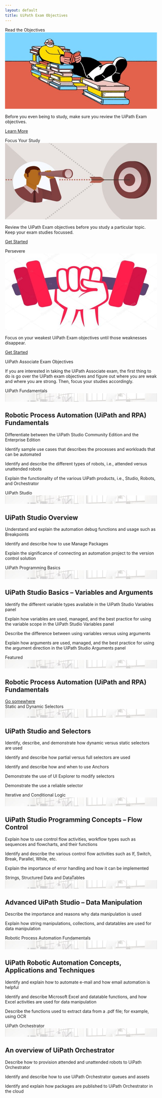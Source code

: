 ```yaml
---
layout: default
title: UiPath Exam Objectives
---
```

<div class="row">
  <div class=" col-6 col-xs-6 col-sm-6 col-md-4 col-lg-4 col-xl-4 mb-2  d-flex align-items-stretch">
    <div class="card" >
      <div class="card-header">Read the Objectives</div>
      <img src="/assets/read.jpg" class="card-img-top" alt="uipath certification">
      <div class="card-body d-flex flex-column">
        <p class="card-text">Before you even being to study, make sure you review the UiPath Exam objectives.</p>
        <p class="text-center mt-auto"><a href="#uipath-cert-prep" class="text-center  btn btn-outline-primary btn-sm">Learn More</a></p>
      </div>
    </div>
  </div>
  <div class=" col-6 col-xs-6 col-sm-6 col-md-4 col-lg-4 col-xl-4 mb-2  d-flex align-items-stretch">
    <div class="card" >
      <div class="card-header">Focus Your Study</div>
      <img src="/assets/focus.jpg" class="card-img-top" alt="uipath certification">
      <div class="card-body d-flex flex-column">
        <p class="card-text">Review the UiPath Exam objectives before you study a particular topic. Keep your exam studies focussed.</p>
        <p class="text-center mt-auto"><a href="#" class="text-center btn btn-outline-primary btn-sm">Get Started</a></p>
      </div>
    </div>
  </div>
  <div class=" col-6 col-xs-6 col-sm-6 col-md-4 col-lg-4 col-xl-4 mb-2  d-flex align-items-stretch">
    <div class="card" >
      <div class="card-header">Persevere</div>
      <img src="/assets/dumbell.jpg" class="card-img-top" alt="uipath certification">
      <div class="card-body d-flex flex-column">
        <p class="card-text">Focus on your weakest UiPath Exam objectives until those weaknesses disappear.</p>
        <p class="text-center mt-auto"><a href="#" class="text-center btn btn-outline-primary btn-sm">Get Started</a></p>
      </div>
    </div>
  </div>
  
  <div class=" col-12   d-flex align-items-stretch">
    <div class="card" >
	      <div class="card-header">
    UiPath Associate Exam Objectives
  </div>
      <div class="card-body">
    <p class="card-text">If you are interested in taking the UiPath Associate exam, the first thing to do is go over the UiPath exam objectives and figure out where you are weak and where you are strong. Then, focus your studies accordingly.</p>     
      
      
      
<div class="card m-2">
  <div class="card-header">
    UiPath Fundamentals
  </div>
  <img src="/assets/background-small4.jpg" class="card-img-top" alt="...">
  <div class="card-body">
    <h2 class="card-title">Robotic Process Automation (UiPath and RPA) Fundamentals</h2>
    <p class="card-text">Differentiate between the UiPath Studio Community Edition and the Enterprise Edition</p>
	<p class="card-text">Identify sample use cases that describes the processes and workloads that can be automated</p>
	<p class="card-text">Identify and describe the different types of robots, i.e., attended versus unattended robots</p>
	<p class="card-text">Explain the functionality of the various UiPath products, i.e., Studio, Robots, and Orchestrator</p>
  </div>
</div>

<div class="card m-2">
  <div class="card-header">
    UiPath Studio
  </div>
  <img src="/assets/background-small4.jpg" class="card-img-top" alt="...">
  <div class="card-body">
    <h2 class="card-title">UiPath Studio Overview</h2>
    <p class="card-text">Understand and explain the automation debug functions and usage such as Breakpoints</p>
	<p class="card-text">Identify and describe how to use Manage Packages</p>
	<p class="card-text">Explain the significance of connecting an automation project to the version control solution</p>
  </div>
</div>


<div class="card m-2">
  <div class="card-header">
    UiPath Programming Basics
  </div>
  <img src="/assets/background-small4.jpg" class="card-img-top" alt="...">
  <div class="card-body">
    <h2 class="card-title">UiPath Studio Basics – Variables and Arguments</h2>
    <p class="card-text">Identify the different variable types available in the UiPath Studio Variables panel</p>
	<p class="card-text">Explain how variables are used, managed, and the best practice for using the variable scope in the UiPath Studio Variables panel</p>
	<p class="card-text">Describe the difference between using variables versus using arguments</p>
	<p class="card-text">Explain how arguments are used, managed, and the best practice for using the argument direction in the UiPath Studio Arguments panel</p>

  </div>
</div>


<div class="card m-2" >
  <div class="card-header">
    Featured
  </div>
  <img src="/assets/background-small4.jpg" class="card-img-top" alt="...">
  <div class="card-body">
    <h2 class="card-title">Robotic Process Automation (UiPath and RPA) Fundamentals</h2>
    <p class="card-text"></p>
	<p class="card-text"></p>
	<p class="card-text"></p>
	<p class="card-text"></p>
	<p class="card-text"></p>
	<p class="card-text"></p>
    <a href="#" class="btn btn-primary">Go somewhere</a>
  </div>
</div>

<div class="card m-2">
  <div class="card-header">
    Static and Dynamic Selectors
  </div>
  <img src="/assets/background-small4.jpg" class="card-img-top" alt="...">
  <div class="card-body">
    <h2 class="card-title">UiPath Studio and Selectors</h2>
    <p class="card-text">Identify, describe, and demonstrate how dynamic versus static selectors are used</p>
	<p class="card-text">Identify and describe how partial versus full selectors are used</p>
	<p class="card-text">Identify and describe how and when to use Anchors</p>
	<p class="card-text">Demonstrate the use of UI Explorer to modify selectors</p>
	<p class="card-text">Demonstrate the use a reliable selector</p>
  </div>
</div>

<div class="card m-2">
  <div class="card-header">
    Iterative and Conditional Logic
  </div>
  <img src="/assets/background-small4.jpg" class="card-img-top" alt="...">
  <div class="card-body">
    <h2 class="card-title">UiPath Studio Programming Concepts – Flow Control</h2>
    <p class="card-text">Explain how to use control flow activities, workflow types such as sequences and flowcharts, and their functions</p>
	<p class="card-text">Identify and describe the various control flow activities such as If, Switch, Break, Parallel, While, etc.</p>
	<p class="card-text">Explain the importance of error handling and how it can be implemented</p>
  </div>
</div>

<div class="card m-2">
  <div class="card-header">
    Strings, Structured Data and DataTables
  </div>
  <img src="/assets/background-small4.jpg" class="card-img-top" alt="...">
  <div class="card-body">
    <h2 class="card-title">Advanced UiPath Studio – Data Manipulation</h2>
    <p class="card-text">Describe the importance and reasons why data manipulation is used</p>
	<p class="card-text">Explain how string manipulations, collections, and datatables are used for data manipulation</p>
  </div>
</div>

<div class="card m-2" >
  <div class="card-header">
    Robotic Process Automation Fundamentals
  </div>
  <img src="/assets/background-small4.jpg" class="card-img-top" alt="...">
  <div class="card-body">
    <h2 class="card-title">UiPath Robotic Automation Concepts, Applications and Techniques</h2>
    <p class="card-text">Identify and explain how to automate e-mail and how email automation is helpful</p>
	<p class="card-text">Identify and describe Microsoft Excel and datatable functions, and how Excel activities are used for data manipulation</p>
	<p class="card-text">Describe the functions used to extract data from a .pdf file; for example, using OCR</p>

  </div>
</div>



<div class="card m-2" >
  <div class="card-header">
    UiPath Orchestrator
  </div>
  <img src="/assets/background-small4.jpg" class="card-img-top" alt="...">
  <div class="card-body">
    <h2 class="card-title">An overview of UiPath Orchestrator</h2>
    <p class="card-text">Describe how to provision attended and unattended robots to UiPath Orchestrator</p>
	<p class="card-text">Identify and describe how to use UiPath Orchestrator queues and assets</p>
	<p class="card-text">Identify and explain how packages are published to UiPath Orchestrator in the cloud</p>
  </div>
</div>


</div>
    </div>
  </div>
</div>
